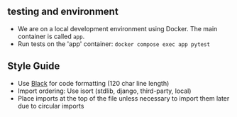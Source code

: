 ## testing and environment
- We are on a local development environment using Docker. The main container is called `app`.
- Run tests on the 'app' container: `docker compose exec app pytest`

## Style Guide
- Use [Black](https://github.com/ambv/black) for code formatting (120 char line length)
- Import ordering: Use isort (stdlib, django, third-party, local)
- Place imports at the top of the file unless necessary to import them later due to circular imports
